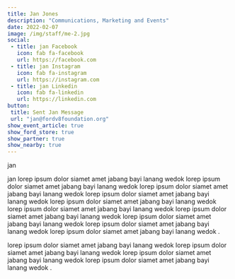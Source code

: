 ```yaml
---
title: Jan Jones
description: "Communications, Marketing and Events"
date: 2022-02-07
image: /img/staff/me-2.jpg
social: 
 - title: jan Facebook
   icon: fab fa-facebook
   url: https://facebook.com
 - title: jan Instagram
   icon: fab fa-instagram
   url: https://instagram.com
 - title: jan Linkedin
   icon: fab fa-linkedin
   url: https://linkedin.com
button:
 title: Sent Jan Message
 url: "jan@fordv8foundation.org"
show_event_article: true
show_ford_store: true
show_partner: true
show_nearby: true
---
```

jan 

jan lorep ipsum dolor siamet amet jabang bayi lanang wedok lorep ipsum dolor siamet amet jabang bayi lanang wedok lorep ipsum dolor siamet amet jabang bayi lanang wedok lorep ipsum dolor siamet amet jabang bayi lanang wedok lorep ipsum dolor siamet amet jabang bayi lanang wedok lorep ipsum dolor siamet amet jabang bayi lanang wedok lorep ipsum dolor siamet amet jabang bayi lanang wedok lorep ipsum dolor siamet amet jabang bayi lanang wedok lorep ipsum dolor siamet amet jabang bayi lanang wedok lorep ipsum dolor siamet amet jabang bayi lanang wedok .

lorep ipsum dolor siamet amet jabang bayi lanang wedok lorep ipsum dolor siamet amet jabang bayi lanang wedok lorep ipsum dolor siamet amet jabang bayi lanang wedok lorep ipsum dolor siamet amet jabang bayi lanang wedok .

